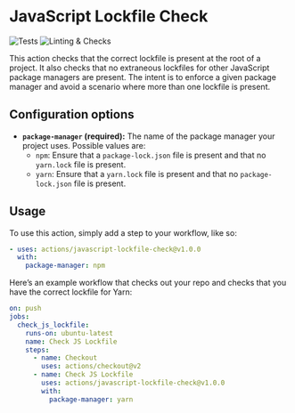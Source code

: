 # JavaScript Lockfile Check

![Tests](https://github.com/ChromaticHQ/javascript-lockfile-check-action/workflows/Tests/badge.svg) ![Linting & Checks](https://github.com/ChromaticHQ/javascript-lockfile-check-action/workflows/Linting%20&%20Checks/badge.svg)

This action checks that the correct lockfile is present at the root of a
project. It also checks that no extraneous lockfiles for other JavaScript
package managers are present. The intent is to enforce a given package manager
and avoid a scenario where more than one lockfile is present.

## Configuration options

- **`package-manager` (required):** The name of the package manager your
  project uses. Possible values are:
  - `npm`: Ensure that a `package-lock.json` file is present and that no
    `yarn.lock` file is present.
  - `yarn`: Ensure that a `yarn.lock` file is present and that no
    `package-lock.json` file is present.

## Usage

To use this action, simply add a step to your workflow, like so:

```yaml
- uses: actions/javascript-lockfile-check@v1.0.0
  with:
    package-manager: npm
```

Here’s an example workflow that checks out your repo and checks that you have
the correct lockfile for Yarn:

```yaml
on: push
jobs:
  check_js_lockfile:
    runs-on: ubuntu-latest
    name: Check JS Lockfile
    steps:
      - name: Checkout
        uses: actions/checkout@v2
      - name: Check JS Lockfile
        uses: actions/javascript-lockfile-check@v1.0.0
        with:
          package-manager: yarn
```

